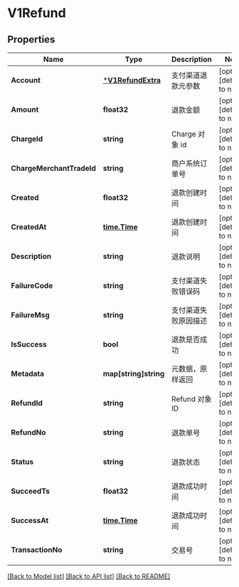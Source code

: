 # V1Refund

## Properties
Name | Type | Description | Notes
------------ | ------------- | ------------- | -------------
**Account** | [***V1RefundExtra**](v1RefundExtra.md) | 支付渠道退款元参数 | [optional] [default to null]
**Amount** | **float32** | 退款金额 | [optional] [default to null]
**ChargeId** | **string** | Charge 对象 id | [optional] [default to null]
**ChargeMerchantTradeId** | **string** | 商户系统订单号 | [optional] [default to null]
**Created** | **float32** | 退款创建时间 | [optional] [default to null]
**CreatedAt** | [**time.Time**](time.Time.md) | 退款创建时间 | [optional] [default to null]
**Description** | **string** | 退款说明 | [optional] [default to null]
**FailureCode** | **string** | 支付渠道失败错误码 | [optional] [default to null]
**FailureMsg** | **string** | 支付渠道失败原因描述 | [optional] [default to null]
**IsSuccess** | **bool** | 退款是否成功 | [optional] [default to null]
**Metadata** | **map[string]string** | 元数据，原样返回 | [optional] [default to null]
**RefundId** | **string** | Refund 对象 ID | [optional] [default to null]
**RefundNo** | **string** | 退款单号 | [optional] [default to null]
**Status** | **string** | 退款状态 | [optional] [default to null]
**SucceedTs** | **float32** | 退款成功时间 | [optional] [default to null]
**SuccessAt** | [**time.Time**](time.Time.md) | 退款成功时间 | [optional] [default to null]
**TransactionNo** | **string** | 交易号 | [optional] [default to null]

[[Back to Model list]](../README.md#documentation-for-models) [[Back to API list]](../README.md#documentation-for-api-endpoints) [[Back to README]](../README.md)


